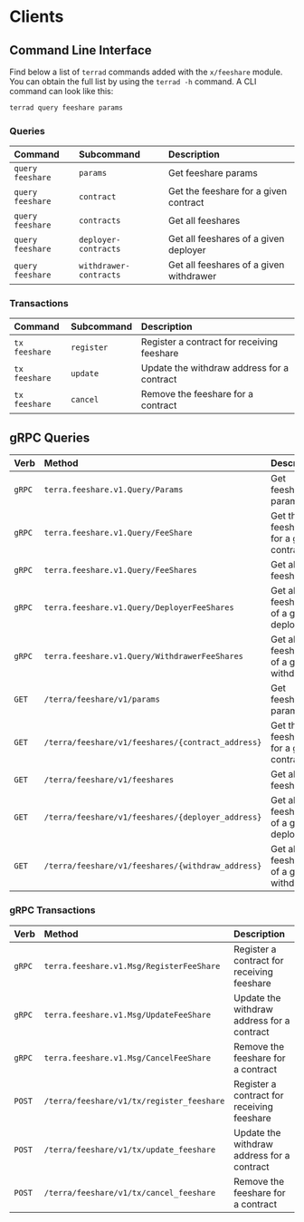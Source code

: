 <!--
order: 8
-->

# Clients

## Command Line Interface

Find below a list of `terrad` commands added with the  `x/feeshare` module. You can obtain the full list by using the `terrad -h` command. A CLI command can look like this:

```bash
terrad query feeshare params
```

### Queries

| Command            | Subcommand             | Description                              |
| :----------------- | :--------------------- | :--------------------------------------- |
| `query` `feeshare` | `params`               | Get feeshare params                      |
| `query` `feeshare` | `contract`             | Get the feeshare for a given contract    |
| `query` `feeshare` | `contracts`            | Get all feeshares                        |
| `query` `feeshare` | `deployer-contracts`   | Get all feeshares of a given deployer    |
| `query` `feeshare` | `withdrawer-contracts` | Get all feeshares of a given withdrawer  |

### Transactions

| Command         | Subcommand | Description                                |
| :-------------- | :--------- | :----------------------------------------- |
| `tx` `feeshare` | `register` | Register a contract for receiving feeshare |
| `tx` `feeshare` | `update`   | Update the withdraw address for a contract |
| `tx` `feeshare` | `cancel`   | Remove the feeshare for a contract         |

## gRPC Queries

| Verb   | Method                                            | Description                              |
| :----- | :------------------------------------------------ | :--------------------------------------- |
| `gRPC` | `terra.feeshare.v1.Query/Params`                  | Get feeshare params                      |
| `gRPC` | `terra.feeshare.v1.Query/FeeShare`                | Get the feeshare for a given contract    |
| `gRPC` | `terra.feeshare.v1.Query/FeeShares`               | Get all feeshares                        |
| `gRPC` | `terra.feeshare.v1.Query/DeployerFeeShares`       | Get all feeshares of a given deployer    |
| `gRPC` | `terra.feeshare.v1.Query/WithdrawerFeeShares`     | Get all feeshares of a given withdrawer  |
| `GET`  | `/terra/feeshare/v1/params`                       | Get feeshare params                      |
| `GET`  | `/terra/feeshare/v1/feeshares/{contract_address}` | Get the feeshare for a given contract    |
| `GET`  | `/terra/feeshare/v1/feeshares`                    | Get all feeshares                        |
| `GET`  | `/terra/feeshare/v1/feeshares/{deployer_address}` | Get all feeshares of a given deployer    |
| `GET`  | `/terra/feeshare/v1/feeshares/{withdraw_address}` | Get all feeshares of a given withdrawer  |

### gRPC Transactions

| Verb   | Method                                     | Description                                |
| :----- | :----------------------------------------- | :----------------------------------------- |
| `gRPC` | `terra.feeshare.v1.Msg/RegisterFeeShare`   | Register a contract for receiving feeshare   |
| `gRPC` | `terra.feeshare.v1.Msg/UpdateFeeShare`     | Update the withdraw address for a contract   |
| `gRPC` | `terra.feeshare.v1.Msg/CancelFeeShare`     | Remove the feeshare for a contract           |
| `POST` | `/terra/feeshare/v1/tx/register_feeshare`  | Register a contract for receiving feeshare   |
| `POST` | `/terra/feeshare/v1/tx/update_feeshare`    | Update the withdraw address for a contract   |
| `POST` | `/terra/feeshare/v1/tx/cancel_feeshare`    | Remove the feeshare for a contract           |
